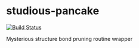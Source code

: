 # studious-pancake

[![Build Status](https://travis-ci.com/HsuanTingLu/studious-pancake.svg?token=tDHixgpdZAhsXN1fMdDk&branch=release/v1.0.0)](https://travis-ci.com/HsuanTingLu/studious-pancake)

Mysterious structure bond pruning routine wrapper
